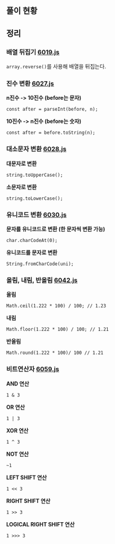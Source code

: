 ## 풀이 현황
## 정리
### 배열 뒤집기 [6019.js](6019.js) 

`array.reverse()`를 사용해 배열을 뒤집는다.

### 진수 변환 [6027.js](6027.js)

**n진수 -> 10진수 (before는 문자)**

`const after = parseInt(before, n);`

**10진수 -> n진수 (before는 숫자)**

`const after = before.toString(n);`

### 대소문자 변환 [6028.js](6028.js)

**대문자로 변환**

`string.toUpperCase();`

**소문자로 변환**

`string.toLowerCase();`

### 유니코드 변환 [6030.js](6030.js)

**문자를 유니코드로 변환 (한 문자씩 변환 가능)**

`char.charCodeAt(0);`

**유니코드를 문자로 변환**

`String.fromCharCode(uni);`

### 올림, 내림, 반올림 [6042.js](6042.js)

**올림**

`Math.ceil(1.222 * 100) / 100; // 1.23`

**내림**

`Math.floor(1.222 * 100) / 100; // 1.21`

**반올림**

`Math.round(1.222 * 100)/ 100 // 1.21`

### 비트연산자 [6059.js](6059.js)

**AND 연산**

`1 & 3`

**OR 연산**

`1 | 3`

**XOR 연산**

`1 ^ 3`

**NOT 연산**

`~1`

**LEFT SHIFT 연산**

`1 << 3`

**RIGHT SHIFT 연산**

`1 >> 3`

**LOGICAL RIGHT SHIFT 연산**

`1 >>> 3`
